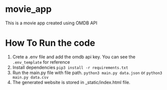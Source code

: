 # movie_app
This is a movie app created using OMDB API

# How To Run the code
1. Crete a .env file and add the omdb api key. You can see the `.env_template` for reference
2. Install dependencies `pip3 install -r requirements.txt`
3. Run the main.py file with file path. `python3 main.py data.json` or `python3 main.py data.csv`
4. The generated website is stored in _static/index.html file.
